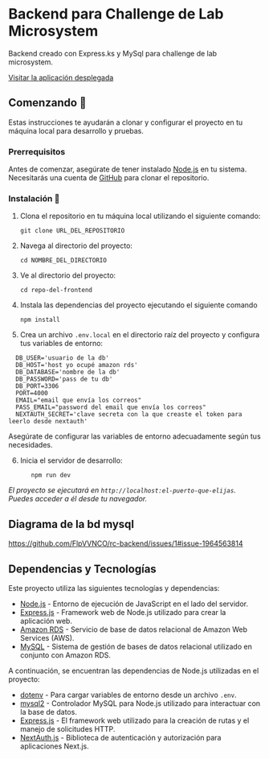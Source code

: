 # Backend para Challenge de Lab Microsystem

Backend creado con Express.ks y MySql para challenge de lab microsystem.

[Visitar la aplicación desplegada](https://rc-backend-production.up.railway.app/)

## Comenzando 🚀

Estas instrucciones te ayudarán a clonar y configurar el proyecto en tu máquina local para desarrollo y pruebas.

### Prerrequisitos

Antes de comenzar, asegúrate de tener instalado [Node.js](https://nodejs.org/) en tu sistema. Necesitarás una cuenta de [GitHub](https://github.com/) para clonar el repositorio.

### Instalación 🔧

1. Clona el repositorio en tu máquina local utilizando el siguiente comando:

   ```
   git clone URL_DEL_REPOSITORIO
   ```

2. Navega al directorio del proyecto:

   ```
   cd NOMBRE_DEL_DIRECTORIO
   ```

3. Ve al directorio del proyecto:

   ```
   cd repo-del-frontend
   ```
   
4. Instala las dependencias del proyecto ejecutando el siguiente comando

   ```
   npm install
   ```
5. Crea un archivo `.env.local` en el directorio raíz del proyecto y configura tus variables de entorno:

 ```
   DB_USER='usuario de la db'
   DB_HOST='host yo ocupé amazon rds'
   DB_DATABASE='nombre de la db'
   DB_PASSWORD='pass de tu db'
   DB_PORT=3306
   PORT=4000
   EMAIL="email que envía los correos"
   PASS_EMAIL="password del email que envía los correos"
   NEXTAUTH_SECRET='clave secreta con la que creaste el token para leerlo desde nextauth'
```

Asegúrate de configurar las variables de entorno adecuadamente según tus necesidades.

6. Inicia el servidor de desarrollo:

   ```
      npm run dev
   ```
_El proyecto se ejecutará en `http://localhost:el-puerto-que-elijas`. Puedes acceder a él desde tu navegador._


## Diagrama de la bd mysql 

https://github.com/FlpVVNCO/rc-backend/issues/1#issue-1964563814

## Dependencias y Tecnologías

Este proyecto utiliza las siguientes tecnologías y dependencias:

- [Node.js](https://nodejs.org/) - Entorno de ejecución de JavaScript en el lado del servidor.
- [Express.js](https://expressjs.com/) - Framework web de Node.js utilizado para crear la aplicación web.
- [Amazon RDS](https://aws.amazon.com/rds/) - Servicio de base de datos relacional de Amazon Web Services (AWS).
- [MySQL](https://www.mysql.com/) - Sistema de gestión de bases de datos relacional utilizado en conjunto con Amazon RDS.

A continuación, se encuentran las dependencias de Node.js utilizadas en el proyecto:

- [dotenv](https://www.npmjs.com/package/dotenv) - Para cargar variables de entorno desde un archivo `.env`.
- [mysql2](https://www.npmjs.com/package/mysql2) - Controlador MySQL para Node.js utilizado para interactuar con la base de datos.
- [Express.js](https://www.npmjs.com/package/express) - El framework web utilizado para la creación de rutas y el manejo de solicitudes HTTP.
- [NextAuth.js](https://next-auth.js.org/) - Biblioteca de autenticación y autorización para aplicaciones Next.js.



